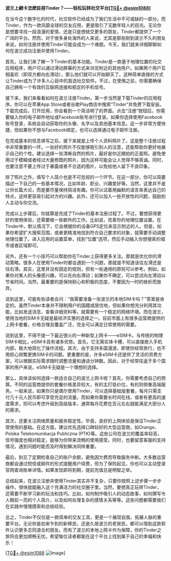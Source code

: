 **波兰上網卡怎麽註冊Tinder？——轻松玩转社交平台[[TG💪+ @esim1088](https://t.me/s/esim1088)]**

在当今这个数字化的时代，社交软件已经成为了我们生活中不可或缺的一部分。而Tinder，作为一款风靡全球的交友应用，更是吸引了无数年轻人的目光。无论你是想要寻找一段浪漫的爱情，还是只是想结交更多的朋友，Tinder都提供了一个广阔的平台。然而，对于很多身处海外的人来说，尤其是那些刚到波兰不久的朋友来说，如何注册并使用Tinder可能会成为一个难题。今天，我们就来详细聊聊如何在波兰成功注册并使用Tinder。

首先，让我们来了解一下Tinder的基本功能。Tinder是一款基于地理位置的社交应用程序，用户可以通过滑动屏幕的方式来浏览附近的其他用户。如果两个用户互相喜欢（即双方都向右滑动），那么他们就可以开始聊天了。这种简单直接的方式让Tinder成为了许多人心目中的首选社交软件。不过，在使用之前，你需要确保自己拥有一个有效的互联网连接和稳定的手机信号。

接下来，我们来看看如何在波兰注册Tinder。第一步当然是下载Tinder的应用程序。你可以在苹果App Store或者谷歌Play商店中搜索“Tinder”并免费下载安装。下载完成后，打开应用，你会看到一个简洁明了的界面。点击“注册”按钮后，你需要输入你的电子邮件地址或Facebook账号进行登录。如果你选择使用Facebook账号登录，系统会自动获取你的头像、名字以及其他基本信息。这一步非常方便快捷，但如果你不想与Facebook绑定，也可以选择通过电子邮件注册。

在完成基本的信息填写之后，接下来就是上传个人资料照片了。这是整个注册过程中非常重要的一环。一张好的照片不仅能够吸引别人的注意，还能帮助你更好地展示自己的个性。建议选择一张清晰自然的照片，最好是你近期拍的正面照。避免使用过于模糊或者经过大量修图的照片，因为这样可能会让人觉得不够真诚。同时，也要注意不要上传过于暴露或者不合适的图片，以免给他人留下不良印象。

除了照片之外，填写个人简介也是不可忽视的一个环节。在这一部分，你可以简要描述一下自己的一些基本情况，比如年龄、职业、兴趣爱好等。当然，这里并不是让你长篇大论，而是要尽量保持简洁有趣。你可以试着用幽默的语言来表达自己的特点，这样更容易引起对方的兴趣。此外，还可以加入一些开放性的问题，鼓励别人主动与你交流。

完成以上步骤后，你就算是完成了Tinder的基本注册过程了。不过，要想获得更好的使用体验，还需要做一些额外的工作。比如说，完善你的地理位置设置。在Tinder中，默认情况下，它会根据你的设备GPS定位来显示附近的人。但是，如果你希望扩大搜索范围，或者更精准地找到符合自己要求的对象，就需要手动调整地理位置了。进入应用的设置菜单，找到“位置”选项，然后手动输入你想搜索的城市或者区域即可。

另外，还有一个小技巧可以帮助你在Tinder上获得更多关注。那就是优化你的滑动策略。很多人在使用Tinder时都会遇到一个问题，那就是不知道该往左滑还是往右滑。其实，这里并没有固定的规则，但有一些通用的原则可以参考。例如，如果你对某人的头像感兴趣，可以先向右滑动；如果你不确定，可以尝试向左滑动以节省时间。当然，最重要的是保持耐心和积极的态度，不要因为一时的挫折而放弃。

说到这里，可能有些读者会问：“我需要准备一张波兰的本地SIM卡吗？”答案是肯定的。虽然Tinder本身并不限制用户的国籍或居住地，但如果你想充分利用其功能，比如发送消息、查看详细资料等，就需要有一个稳定的网络环境。而在波兰，使用当地的SIM卡无疑是最经济实惠的选择之一。目前市面上有很多运营商提供的上网卡套餐，价格合理且覆盖广泛，完全可以满足日常使用的需要。

说到这里，不得不提一下最近很火的一种新型上网卡——eSIM卡。与传统的物理SIM卡相比，eSIM卡具有诸多优势。首先，它无需实体卡槽，可以直接嵌入手机内部，极大地简化了操作流程。其次，由于支持多国漫游，即使你经常旅行，也不用担心频繁更换SIM卡的问题。更重要的是，许多eSIM卡还提供了灵活的资费方案，可以根据实际需求随时调整流量和通话分钟数。因此，对于经常往返于多个国家的用户来说，eSIM卡无疑是一个理想的选择。

那么，具体该如何选择一款适合自己的波兰上网卡呢？首先，你需要考虑自己的预算。不同的运营商提供的套餐价格差异较大，有的主打低价位，有的则侧重高端服务。一般来说，如果你只是偶尔使用Tinder，可以选择基础版套餐，每月只需支付几十元人民币即可享受充足的流量。而如果你需要长时间在线，或者有更高的速度需求，则可以考虑升级到高级版本，通常每月花费在百元左右就能满足大部分人的需求。

其次，还要关注网络质量和服务稳定性。毕竟，良好的上网体验是保证Tinder正常使用的基础。在这方面，建议优先选择口碑较好的大型运营商，如Orange、Polska Telekomunikacja Publiczna (PTK)等。这些公司在波兰的覆盖率较高，信号强度也相对稳定，能够为你带来流畅的使用感受。同时，也要留意客服的支持情况，遇到问题时能否及时得到解决同样重要。

最后，别忘了定期检查自己的账户余额，避免因欠费而导致服务中断。大多数运营商都会通过短信或邮件的形式提醒用户续费，但为了保险起见，你也可以主动登录官网查询账单详情。如果发现即将到期，提前充值总是明智之举。

总结起来，在波兰注册并使用Tinder其实并不复杂，只要你按照上述步骤一步步操作，很快就能融入这个充满活力的社交圈子里。当然，要想真正玩转Tinder，还需要不断学习新的玩法和技巧。比如，如何制作吸引人的动态故事，如何撰写令人眼前一亮的个人简介，以及如何处理复杂的感情关系等等。这些问题都需要我们在实践中慢慢摸索和总结经验。

总之，Tinder不仅仅是一款简单的交友工具，更是一个展现自我、拓展人脉的重要平台。无论你是初来乍到的新移民，还是久居波兰的老居民，都可以借助这款软件认识更多志同道合的朋友。而有了波兰的本地上网卡作为保障，你的Tinder之旅将会更加顺畅无忧。希望每位读者都能在这个平台上找到属于自己的幸福和快乐！

[[TG💪+ @esim1088](https://t.me/s/esim1088) ![Image](https://i.postimg.cc/4NQfJmqS/Snipaste-2025-05-13-00-14-12.png)]
